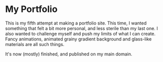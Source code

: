 # My Portfolio

This is my fifth attempt at making a portfolio site. This time, I wanted something that felt a bit more personal, and less sterile than my last one. I also wanted to challenge myself and push my limits of what I can create. Fancy animations, animated grainy gradient background and glass-like materials are all such things.

It's now (mostly) finished, and published on my main domain.